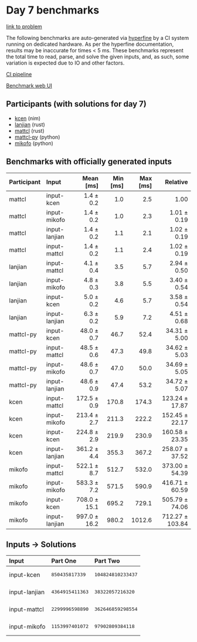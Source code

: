 # Day 7 benchmarks

[link to problem](https://adventofcode.com/2024/day/7)

The following benchmarks are auto-generated via
[hyperfine](https://github.com/sharkdp/hyperfine) by a CI system running on
dedicated hardware. As per the hyperfine documentation, results may be
inaccurate for times < 5 ms. These benchmarks represent the total time to read,
parse, and solve the given inputs, and, as such, some variation is expected due
to IO and other factors.

[CI pipeline](http://ci.papercode.net:8080/teams/main/pipelines/aoc2024)

[Benchmark web UI](https://aoc.ancalagon.black)


## Participants (with solutions for day 7)

- [kcen](https://github.com/kcen/aoc2024) (nim)
- [lanjian](https://github.com/lanjian/aoc-2024) (rust)
- [mattcl](https://github.com/mattcl/aoc2024) (rust)
- [mattcl-py](https://github.com/mattcl/aoc2024-py) (python)
- [mikofo](https://github.com/mikofo/aoc2024) (python)


## Benchmarks with officially generated inputs

| Participant | Input | Mean [ms] | Min [ms] | Max [ms] | Relative |
|:---|:---|---:|---:|---:|---:|
| mattcl | input-kcen | 1.4 ± 0.2 | 1.0 | 2.5 | 1.00 |
| mattcl | input-mikofo | 1.4 ± 0.2 | 1.0 | 2.3 | 1.01 ± 0.19 |
| mattcl | input-lanjian | 1.4 ± 0.2 | 1.1 | 2.1 | 1.02 ± 0.19 |
| mattcl | input-mattcl | 1.4 ± 0.2 | 1.1 | 2.4 | 1.02 ± 0.19 |
| lanjian | input-mattcl | 4.1 ± 0.4 | 3.5 | 5.7 | 2.94 ± 0.50 |
| lanjian | input-mikofo | 4.8 ± 0.3 | 3.8 | 5.5 | 3.40 ± 0.54 |
| lanjian | input-kcen | 5.0 ± 0.2 | 4.6 | 5.7 | 3.58 ± 0.54 |
| lanjian | input-lanjian | 6.3 ± 0.2 | 5.9 | 7.2 | 4.51 ± 0.68 |
| mattcl-py | input-kcen | 48.0 ± 0.7 | 46.7 | 52.4 | 34.31 ± 5.00 |
| mattcl-py | input-mattcl | 48.5 ± 0.6 | 47.3 | 49.8 | 34.62 ± 5.03 |
| mattcl-py | input-mikofo | 48.6 ± 0.7 | 47.0 | 50.0 | 34.69 ± 5.05 |
| mattcl-py | input-lanjian | 48.6 ± 0.9 | 47.4 | 53.2 | 34.72 ± 5.07 |
| kcen | input-mattcl | 172.5 ± 0.9 | 170.8 | 174.3 | 123.24 ± 17.87 |
| kcen | input-mikofo | 213.4 ± 2.7 | 211.3 | 222.2 | 152.45 ± 22.17 |
| kcen | input-kcen | 224.8 ± 2.9 | 219.9 | 230.9 | 160.58 ± 23.35 |
| kcen | input-lanjian | 361.2 ± 4.4 | 355.3 | 367.2 | 258.07 ± 37.52 |
| mikofo | input-mattcl | 522.1 ± 8.7 | 512.7 | 532.0 | 373.00 ± 54.39 |
| mikofo | input-mikofo | 583.3 ± 7.2 | 571.5 | 590.9 | 416.71 ± 60.59 |
| mikofo | input-kcen | 708.0 ± 15.1 | 695.2 | 729.1 | 505.79 ± 74.06 |
| mikofo | input-lanjian | 997.0 ± 16.2 | 980.2 | 1012.6 | 712.27 ± 103.84 |


## Inputs -> Solutions

| Input | Part One | Part Two |
|:---|:---|:---|
|input-kcen|<pre>850435817339</pre>|<pre>104824810233437</pre>|
|input-lanjian|<pre>4364915411363</pre>|<pre>38322057216320</pre>|
|input-mattcl|<pre>2299996598890</pre>|<pre>362646859298554</pre>|
|input-mikofo|<pre>1153997401072</pre>|<pre>97902809384118</pre>|
